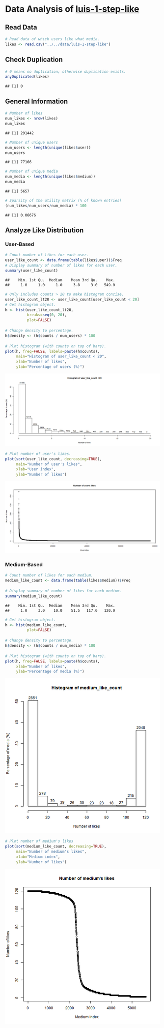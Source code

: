 Data Analysis of [luis-1-step-like](../../data/luis-1-step-like)
========================================================

## Read Data

```r
# Read data of which users like what media.
likes <- read.csv("../../data/luis-1-step-like")
```


## Check Duplication

```r
# 0 means no duplication; otherwise duplication exists.
anyDuplicated(likes)
```

```
## [1] 0
```


## General Information

```r
# Number of likes
num_likes <- nrow(likes)
num_likes
```

```
## [1] 291442
```

```r
# Number of unique users
num_users <- length(unique(likes$user))
num_users
```

```
## [1] 77166
```

```r
# Number of unique media
num_media <- length(unique(likes$medium))
num_media
```

```
## [1] 5657
```

```r
# Sparsity of the utility matrix (% of known entries)
(num_likes/num_users/num_media) * 100
```

```
## [1] 0.06676
```


## Analyze Like Distribution
### User-Based

```r
# Count number of likes for each user.
user_like_count <- data.frame(table(likes$user))$Freq
# Display summary of number of likes for each user.
summary(user_like_count)
```

```
##    Min. 1st Qu.  Median    Mean 3rd Qu.    Max. 
##     1.0     1.0     1.0     3.8     3.0   549.0
```

```r
# Only includes counts > 20 to make histogram concise.
user_like_count_lt20 <- user_like_count[user_like_count < 20]
# Get histogram object.
h <- hist(user_like_count_lt20,
          breaks=seq(0, 20),
          plot=FALSE)

# Change density to percentage.
h$density <- (h$counts / num_users) * 100

# Plot histogram (with counts on top of bars).
plot(h, freq=FALSE, labels=paste(h$counts),
     main="Histogram of user_like_count < 20",
     xlab="Number of likes",
     ylab="Percentage of users (%)")
```

![plot of chunk UserLikeDistribution](figure/UserLikeDistribution1.png) 

```r
# Plot number of user's likes.
plot(sort(user_like_count, decreasing=TRUE),
     main="Number of user's likes",
     xlab="User index",
     ylab="Number of likes")
```

![plot of chunk UserLikeDistribution](figure/UserLikeDistribution2.png) 


### Medium-Based

```r
# Count number of likes for each medium.
medium_like_count <- data.frame(table(likes$medium))$Freq

# Display summary of number of likes for each medium.
summary(medium_like_count)
```

```
##    Min. 1st Qu.  Median    Mean 3rd Qu.    Max. 
##     1.0     3.0    10.0    51.5   117.0   120.0
```

```r
# Get histogram object.
h <- hist(medium_like_count,
          plot=FALSE)

# Change density to percentage.
h$density <- (h$counts / num_media) * 100

# Plot histogram (with counts on top of bars).
plot(h, freq=FALSE, labels=paste(h$counts),
     xlab="Number of likes",
     ylab="Percentage of media (%)")
```

![plot of chunk MediumLikeDistribution](figure/MediumLikeDistribution1.png) 

```r
# Plot number of medium's likes
plot(sort(medium_like_count, decreasing=TRUE),
     main="Number of medium's likes",
     xlab="Medium index",
     ylab="Number of likes")
```

![plot of chunk MediumLikeDistribution](figure/MediumLikeDistribution2.png) 


